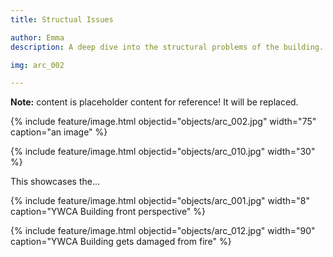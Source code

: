 ```yaml
---
title: Structual Issues

author: Emma 
description: A deep dive into the structural problems of the building.

img: arc_002

---
```


**Note:** content is placeholder content for reference! It will be replaced.

{% include feature/image.html objectid="objects/arc_002.jpg" width="75" caption="an image" %}

{% include feature/image.html objectid="objects/arc_010.jpg" width="30" %}

<p>This showcases the...</p>

{% include feature/image.html objectid="objects/arc_001.jpg" width="8" caption="YWCA Building front perspective" %}

{% include feature/image.html objectid="objects/arc_012.jpg" width="90" caption="YWCA Building gets damaged from fire" %}


